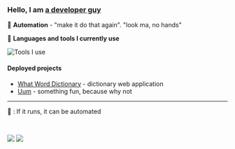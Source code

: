 ### Hello, I am [a developer guy](https://github.com/bryan-kiplangat)

🔧  **Automation** - "make it do that again". "look ma, no hands"

🌱  **Languages and tools I currently use**

![Tools I use](https://skillicons.dev/icons?i=html,css,tailwind,js,react,vite,ts,next,py,p5js,figma,supabase,firebase,docker,arduino,md,git,github,githubactions,postman,ubuntu,stackoverflow&perline=11)
 
#### <span class="thoughts" title="click my links. actions over words. sight over sound. Full experience awaits. peace"> Deployed projects </span> 
- [What Word Dictionary](https://what-word.vercel.app/) - dictionary web application
- [Uum](https://myinternet.vercel.app) - something fun, because why not

<!--
#### Let us connect
- [Development journeys blog](https://bryanbett.hashnode.dev/)
-->

---

👀 : If it runs, it can be automated

<!-- 
Todo: Do people like emojis? hold a pole. - responses mostly negative
-->

<!--
Can't settle on one.
If you can see this, you can use one. Just one though, leave some for the rest :)

more More MORE
To the moon
Discovery Count
Navigator's Log
Adventurer's Log
Wanderlust Meter
Eyes on the Prize
Spectator Spectacle
Gaze Graffiti
Glance Gallery
👀Pupil Parade
Gawk-o-Meter
Snoop-O-Meter
Stalker Stats
Watchful Whispers Tally
Spectral Sight Log
shadows
-->
</br>

![](https://komarev.com/ghpvc/?username=bryan-kiplangat&color=228736&label=Seen+my+name:)
![](https://hit.yhype.me/github/profile?user_id=144426613)
